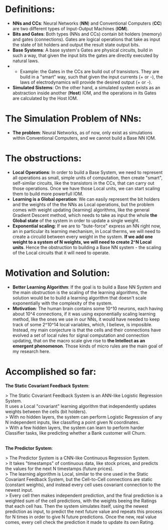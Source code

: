 # Definitions:
- <b>NNs and CCs</b>: Neural Networks (<b>NN</b>) and Conventional Computers (<b>CC</b>) are two different types of Input-Output Machines (<b>IOM</b>).
- <b>Bits and Gates</b>: Both types (NNs and CCs) contain bit holders (memory) and gates (connections). Gates are logical operations that take as input the state of bit holders and output the result state output bits.
- <b>Base Systems</b>: A base system's Gates are physical circuits, build in such a way, that given the input bits the gates are directly executed by natural laws.
- - Example: the Gates in the CCs are build out of transistors. They are build in a "smart" way, such that given the input currents (+ or -), the laws of electrodynamics will provide the desired output (+ or -).
- <b>Simulated Sistems</b>: On the other hand, a simulated system exists as an abstraction inside another (<b>Host</b>) IOM, and the operations in its Gates are calculated by the Host IOM.

# The Simulation Problem of NNs:
- <b>The problem</b>: Neural Networks, as of now, only exist as simulations within Conventional Computers, and we cannot build a Base NN IOM.

# The obstructions:
- <b>Local Operations</b>: In order to build a Base System, we need to represent all operations as small, simple units of computation, then create "smart", self-similar circuits, like the transistors in the CCs, that can carry out those operations. Once we have those Local units, we can start scaling them to build more powerfull IOM.
- <b>Learning is a Global operation</b>: We can easily represent the bit holders and the weights of the the NNs as Local operations, but the problem comes with weight updating (learning) algorithms, like the general Gradient Descent method, which needs to take as input the whole <b>the Global state</b> of the system in order to update a single weight.
- <b>Exponential scaling</b>: If we are to "bute-force" express an NN right now, an in particular its learning mechanism, in Local therms, we will need to create a circuild between every weight in the system. <b>If we add one weight to a system of N weights, we will need to create 2^N Local units</b>. Hence the obstruction to building a Base NN system - the scaling of the Local circuits that it will need to operate.

# Motivation and Solution:
- <b>Better Learning Algorithm</b>: If the goal is to build a Base NN System and the main obstruction is the scaling of the learning algorithms, the solution would be to build a learning algorithm that doesn't scale exponentially with the complexity of the system.
- <b>Motivation</b>: The human brain contains some 10^10 neurons, each having about 10^4 connections, if it was using exponentially scaling learning method, like the ones we use in our NNs, it would have needed to keep track of some 2^10^14 local variables, which, I believe, is imposible. Instead, my main conjecture is that the cells and their connections have evolved a set of local rules for signal computation and connection updating, that on the macro scale give rise to <b>the Intellect as an emergent phenomenon</b>. Those kinds of micro rules are the main goal of my research here.
 
# Accomplished so far:
<p></p>
<b>The Static Covariant Feedback System</b>:
<p></p>
> The Static Covariant Feedback System is an ANN-like Logistic Regression System.<br>
It uses a Local "covariant" learning algorithm that independently updates weights between the cells (bit holders).<br>
> With no hidden layers, the system can perform Logistic Regression of any N independent inputs, like classifing a point given N coordinates.<br>
> With a few hidden layers, the system can learn to perform harder Classifier tasks, like predicting whether a Bank customer will Churn.<br>
<br>
<p></p>
<b>The Predictor System</b>:
<p></p>
> The Predictor System is a CNN-like Continuous Regression System.<br>
> It takes "timestamps" of continuous data, like stock prices, and predicts the values for the next N timestamps (future prices).<br>
> The learning algorithm is Local, similar to the one used in the Static Covariant Feedback System, but the Cell-to-Cell connections are static (constant weights), and instead every cell uses covariant connection to the newest input.<br>
> Every cell then makes independent prediction, and the final prediction is a weighted sum of the cell predictions, with the weights beeing the Ratings that each cell has. Then the system simulates itself, using the newest prediction as input, to predict the next future value and repeats this process for N times in order to give N future predictions. Once the new, real value comes, every cell check the prediction it made to update its own Rating.<br>

